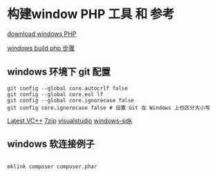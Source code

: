# 构建window  PHP 工具 和 参考

[download windows PHP ](https://windows.php.net/download#php-8.2)

[windows build php 步骤](https://wiki.php.net/internals/windows/stepbystepbuild)

## windows 环境下 git 配置

```shell
git config --global core.autocrlf false
git config --global core.eol lf
git config --global core.ignorecase false
git config core.ignorecase false # 设置 Git 在 Windows 上也区分大小写
```

[Latest VC++](https://learn.microsoft.com/en-AU/cpp/windows/latest-supported-vc-redist)
[7zip](https://7-zip.org/)
[visualstudio](https://visualstudio.microsoft.com/zh-hans/downloads/)
[windows-sdk](https://developer.microsoft.com/en-us/windows/downloads/windows-sdk/)

## windows 软连接例子

```bash

mklink composer composer.phar

```
